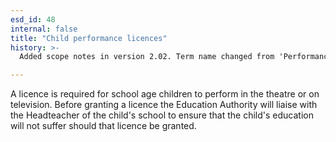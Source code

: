 ```yaml
---
esd_id: 48
internal: false
title: "Child performance licences"
history: >-
  Added scope notes in version 2.02. Term name changed from 'Performance/stage licences for school age children' to 'Licences - children and young people - employment byelaws' in version 3.00. Name changed to 'Child performance licences' in version 4.00

---
```


A licence is required for school age children to perform in the theatre or on television. Before granting a licence the Education Authority will liaise with the Headteacher of the child's school to ensure that the child's education will not suffer should that licence be granted.

